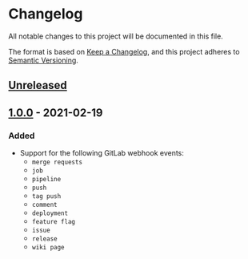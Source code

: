 # Changelog
All notable changes to this project will be documented in this file.

The format is based on [Keep a Changelog](https://keepachangelog.com/en/1.0.0/),
and this project adheres to [Semantic Versioning](https://semver.org/spec/v2.0.0.html).

## [Unreleased]

## [1.0.0] - 2021-02-19
### Added
- Support for the following GitLab webhook events:
  - `merge requests`
  - `job`
  - `pipeline`
  - `push`
  - `tag push`
  - `comment`
  - `deployment`
  - `feature flag`
  - `issue`
  - `release`
  - `wiki page`

[Unreleased]: https://github.com/iwink/gitlab-webhook-bundle/compare/v1.0.0...main
[1.0.0]: https://github.com/iwink/gitlab-webhook-bundle/tree/main/v1.0.0
